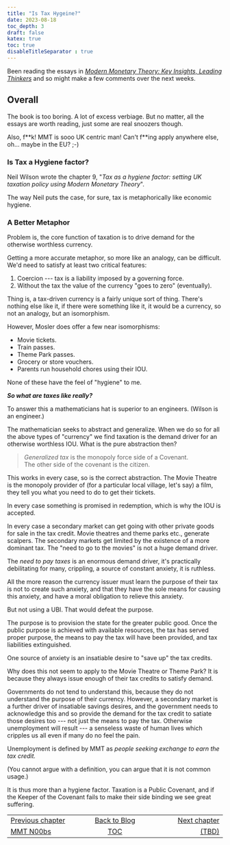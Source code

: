 ```yaml
---
title: "Is Tax Hygeine?"
date: 2023-08-18
toc_depth: 3
draft: false
katex: true
toc: true
disableTitleSeparator : true
---
```


Been reading the essays in 
*[Modern Monetary Theory: Key Insights, Leading Thinkers](https://gimms.org.uk/2023/01/21/modern-monetary-theory/)*
and so might make a few comments over the next weeks.

## Overall

The book is too boring. A lot of excess verbiage. But no matter, all the 
essays are worth reading, just some are real snoozers though.

Also, f$\ast\ast$k!  MMT  is sooo UK centric man! Can't f$\ast\ast$ing 
apply anywhere else, oh... maybe in the EU?  ;-)


### Is Tax a Hygiene factor?

Neil Wilson wrote the chapter 9, 
"*Tax as a hygiene factor: setting UK taxation policy using 
Modern Monetary Theory*".

The way Neil puts the case, for sure, tax is metaphorically 
like economic hygiene.

### A Better Metaphor

Problem is, the core function of taxation is to drive demand for 
the otherwise worthless currency.

Getting a more accurate metaphor, so more like an analogy, can be 
difficult.  We'd need to satisfy at least two critical features:

1. Coercion --- tax is a liability imposed by a governing force.
2. Without the tax the value of the currency "goes to zero" (eventually).

Thing is, a tax-driven currency is a fairly unique sort of thing. 
There's nothing else like it, if there were something like it, it would 
be a currency, so not an analogy, but an isomorphism.

However, Mosler does offer a few near isomorphisms:

* Movie tickets.
* Train passes.
* Theme Park passes.
* Grocery or store vouchers.
* Parents run household chores using their IOU.

None of these have the feel of "hygiene" to me.

**_So what are taxes like really?_**

To answer this a mathematicians hat is superior to an engineers. (Wilson is an engineer.)

The mathematician seeks to abstract and generalize.  When we do so for 
all the above types of "currency" we find taxation is the demand driver 
for an otherwise worthless IOU. What is the pure abstraction then?

> *Generalized tax* is the monopoly force side of a Covenant.  
The other side of the covenant is the citizen.

This works in every case, so is the correct abstraction. The Movie Theatre 
is the monopoly provider of (for a particular local village, let's say) a
film, they tell you what you need to do to get their tickets.

In every case something is promised in redemption, which is why the 
IOU is accepted.

In every case a secondary market can get going with other private goods for 
sale in the tax credit. Movie theatres and theme parks etc., generate 
scalpers. The secondary markets get limited by the existence of a more 
dominant tax. The "need to go to the movies" is not a huge demand driver.

The *need to pay taxes* is an enormous demand driver, it's practically 
debilitating for many, crippling, a source of constant anxiety, it is ruthless.

All the more reason the currency issuer must learn the purpose of their 
tax is not to create such anxiety, and that they have the sole means for 
causing this anxiety, and have a moral obligation to relieve this anxiety.

But not using a UBI. That would defeat the purpose.

The purpose is to provision the state for the greater public good. Once 
the public purpose is achieved with available resources, the tax has 
served proper purpose, the means to pay the tax will have been provided, 
and tax liabilities extinguished.

One source of anxiety is an insatiable desire to "save up" the tax credits.

Why does this not seem to apply to the Movie Theatre or Theme Park? It 
is because they always issue enough of their tax credits to satisfy demand.

Governments do not tend to understand this, because they do not understand 
the purpose of their currency. However, a secondary market is a further 
driver of insatiable savings desires, and the government needs to 
acknowledge this and so provide the demand for the tax credit to satiate 
those desires too --- not just the means to pay the tax. Otherwise 
unemployment will result --- a senseless waste of human lives which 
cripples us all even if many do no feel the pain.

Unemployment is defined by MMT as *people seeking exchange to earn the 
tax credit.*

(You cannot argue with a definition, you can argue that it is not 
common usage.) 

It is thus more than a hygiene factor. Taxation is a Public Covenant, and 
if the Keeper of the Covenant fails to make their side binding we see 
great suffering.

<table style="border-collapse: collapse; border=0;">
    <colgroup>
       <col span="1" style="width: 25%;">
       <col span="1" style="width: 15%;">
       <col span="1" style="width: 25%;">
    </colgroup>
<tr style="border: 1px solid color:#0f0f0f;">
<td style="border: 1px solid color:#0f0f0f;"><a href="../34_mmtnoobs">Previous chapter</a></td>
<td style="border: 1px solid color:#0f0f0f; text-align:center;"><a href="../">Back to Blog</a></td>
<td style="border: 1px solid color:#0f0f0f; text-align:right;"><a href="./">Next chapter</a></td>
</tr>
<tr style="border: 1px solid color:#0f0f0f;">
<td style="border: 1px solid color:#0f0f0f;"><a href="../34_mmtnoobs">MMT N00bs</a></td>
<td style="border: 1px solid color:#0f0f0f; text-align:center;"><a href="../">TOC</a></td>
<td style="border: 1px solid color:#0f0f0f; text-align:right;"><a href="./">(TBD)</a></td>
</tr>
</table>

